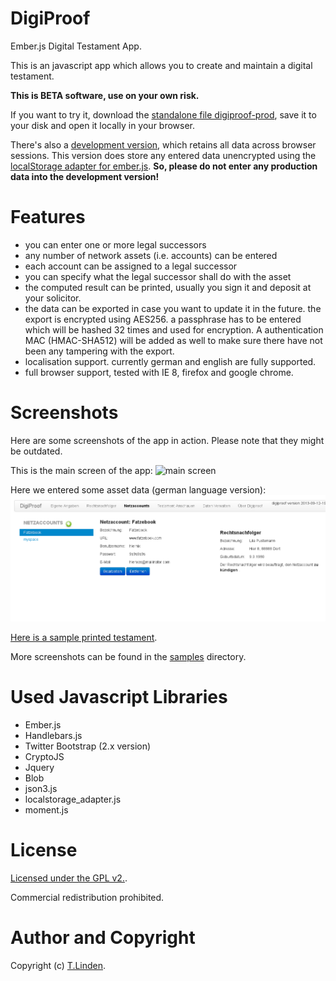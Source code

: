 DigiProof
=========

Ember.js Digital Testament App.

This is an javascript app which allows you to create and maintain a digital testament.

**This is BETA software, use on your own risk.**

If you want to try it, download the [standalone file digiproof-prod](digiproof-prod.html),
save it to your disk and open it locally in your browser.

There's also a [development version](digiproof-dev.html), which retains all data across
browser sessions. This version does store any entered data unencrypted using the
[localStorage adapter for ember.js](https://github.com/rpflorence/ember-localstorage-adapter).
**So, please do not enter any production data into the development version!**

Features
========

- you can enter one or more legal successors
- any number of network assets (i.e. accounts) can be entered
- each account can be assigned to a legal successor
- you can specify what the legal successor shall do with the asset
- the computed result can be printed, usually you sign it and deposit
  at your solicitor.
- the data can be exported in case you want to update it in the future.
  the export is encrypted using AES256. a passphrase has to be entered
  which will be hashed 32 times and used for encryption. A authentication
  MAC (HMAC-SHA512) will be added as well to make sure there have not
  been any tampering with the export.
- localisation support. currently german and english are fully supported.
- full browser support, tested with IE 8, firefox and google chrome.

Screenshots
===========

Here are some screenshots of the app in action. Please note that they might be outdated.

This is the main screen of the app:
![main screen](https://raw.github.com/TLINDEN/digiproof/master/samples/digiproof1.png?raw=true)

Here we entered some asset data (german language version):
![network asset](https://github.com/TLINDEN/digiproof/blob/master/samples/digiproof10.png?raw=true)

[Here is a sample printed testament](https://github.com/TLINDEN/digiproof/blob/master/samples/sample-testament.pdf).

More screenshots can be found in the [samples](https://github.com/TLINDEN/digiproof/tree/master/samples)
directory.

Used Javascript Libraries
=========================

- Ember.js
- Handlebars.js
- Twitter Bootstrap (2.x version)
- CryptoJS
- Jquery
- Blob
- json3.js
- localstorage_adapter.js
- moment.js


License
=======

[Licensed under the GPL v2.](https://raw.github.com/TLINDEN/digiproof/master/LICENSE).

Commercial redistribution prohibited.

Author and Copyright
====================

Copyright (c) [T.Linden](http://www.daemon.de/).
